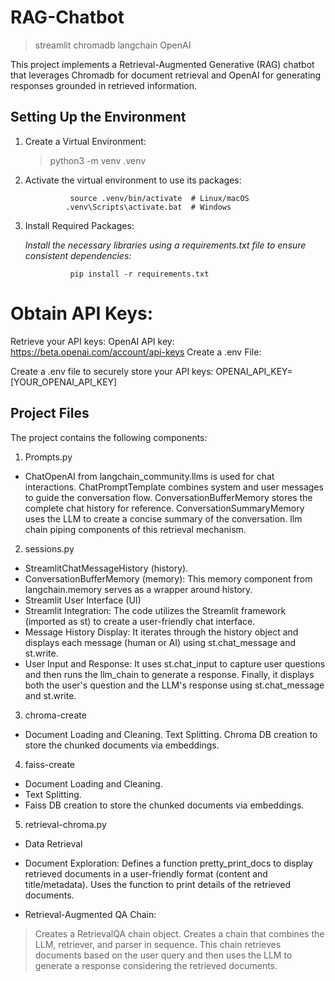 # RAG-Chatbot

> streamlit 
> chromadb
> langchain
> OpenAI

This project implements a Retrieval-Augmented Generative (RAG) chatbot that leverages Chromadb for document retrieval and OpenAI for generating responses grounded in retrieved information. 

## Setting Up the Environment

1. Create a Virtual Environment:

     > python3 -m venv .venv


2. Activate the virtual environment to use its packages:

                 source .venv/bin/activate  # Linux/macOS
                .venv\Scripts\activate.bat  # Windows
  
3. Install Required Packages:

      *Install the necessary libraries using a requirements.txt file to ensure consistent dependencies:*

                 pip install -r requirements.txt


# Obtain API Keys:

Retrieve your API keys:
OpenAI API key: https://beta.openai.com/account/api-keys
Create a .env File:

Create a .env file to securely store your API keys:
OPENAI_API_KEY=[YOUR_OPENAI_API_KEY]

## Project Files

The project contains the following components:

1. Prompts.py
* ChatOpenAI from langchain_community.llms is used for chat interactions.
ChatPromptTemplate combines system and user messages to guide the conversation flow.
ConversationBufferMemory stores the complete chat history for reference.
ConversationSummaryMemory uses the LLM to create a concise summary of the conversation.
llm chain piping components of this retrieval mechanism.

2. sessions.py

* StreamlitChatMessageHistory (history).
* ConversationBufferMemory (memory): This memory component from langchain.memory serves as a wrapper around history.
* Streamlit User Interface (UI)
* Streamlit Integration: The code utilizes the Streamlit framework (imported as st) to create a user-friendly chat interface.
* Message History Display: It iterates through the history object and displays each message (human or AI) using st.chat_message and st.write.
* User Input and Response: It uses st.chat_input to capture user questions and then runs the llm_chain to generate a response. Finally, it displays both the user's question and the LLM's response using st.chat_message and st.write.

3. chroma-create

* Document Loading and Cleaning.
Text Splitting.
Chroma DB creation to store the chunked documents via embeddings.

4. faiss-create

* Document Loading and Cleaning.
* Text Splitting.
* Faiss DB creation to store the chunked documents via embeddings.

5. retrieval-chroma.py

* Data Retrieval

* Document Exploration: Defines a function pretty_print_docs to display retrieved documents in a user-friendly format (content and title/metadata).
Uses the function to print details of the retrieved documents.

* Retrieval-Augmented QA Chain:
> Creates a RetrievalQA chain object.
> Creates a chain that combines the LLM, retriever, and parser in sequence. 
> This chain retrieves documents based on the user query and then uses the LLM to generate a response considering the retrieved documents.

